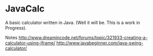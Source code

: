 # JavaCalc

A basic calculator written in Java. (Well it will be. This is a work in Progress).

Notes
http://www.dreamincode.net/forums/topic/321933-creating-a-calculator-using-jframe/
http://www.javabeginner.com/java-swing-calculator/
